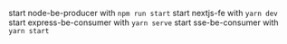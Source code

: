 start node-be-producer with `npm run start`
start nextjs-fe with `yarn dev`
start express-be-consumer with `yarn serve`
start sse-be-consumer with `yarn start`
